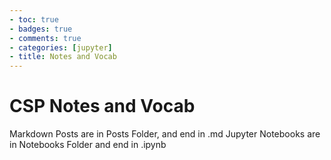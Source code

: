 ```yaml
---
- toc: true 
- badges: true
- comments: true
- categories: [jupyter]
- title: Notes and Vocab
---
```


# CSP Notes and Vocab

Markdown Posts are in Posts Folder, and end in .md
Jupyter Notebooks are in Notebooks Folder and end in .ipynb